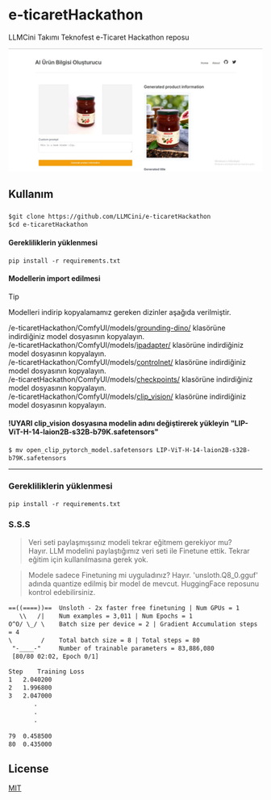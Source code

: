 # e-ticaretHackathon
LLMCini Takımı Teknofest e-Ticaret Hackathon reposu


![alt text](demo.jpeg)

## Kullanım

### 
```
$git clone https://github.com/LLMCini/e-ticaretHackathon
$cd e-ticaretHackathon
```

#### Gerekliliklerin yüklenmesi
```
pip install -r requirements.txt
```

#### Modellerin import edilmesi

> [!TIP]
> Modelleri indirip kopyalamamız gereken dizinler aşağıda verilmiştir.
> 
> /e-ticaretHackathon/ComfyUI/models/[grounding-dino/](https://huggingface.co/alexgenovese/background-workflow/blob/1cbf8c24aa8a2e8d5ca6871800442b35ff6f9d48/groundingdino_swint_ogc.pth) klasörüne indirdiğiniz model dosyasının kopyalayın.  
> /e-ticaretHackathon/ComfyUI/models/[ipadapter/](https://huggingface.co/h94/IP-Adapter/blob/main/sdxl_models/ip-adapter-plus_sdxl_vit-h.safetensors) klasörüne indirdiğiniz model dosyasının kopyalayın.  
> /e-ticaretHackathon/ComfyUI/models/[controlnet/](https://huggingface.co/stabilityai/control-lora/blob/main/control-LoRAs-rank256/control-lora-depth-rank256.safetensors) klasörüne indirdiğiniz model dosyasının kopyalayın.  
> /e-ticaretHackathon/ComfyUI/models/[checkpoints/](https://civitai.com/models/207750/moomooe-commerce) klasörüne indirdiğiniz model dosyasının kopyalayın.  
> /e-ticaretHackathon/ComfyUI/models/[clip_vision/](https://huggingface.co/laion/CLIP-ViT-H-14-laion2B-s32B-b79K/blob/main/open_clip_pytorch_model.safetensors) klasörüne indirdiğiniz model dosyasının kopyalayın.  
#### !UYARI clip_vision dosyasına modelin adını değiştirerek yükleyin "LIP-ViT-H-14-laion2B-s32B-b79K.safetensors"  
```
$ mv open_clip_pytorch_model.safetensors LIP-ViT-H-14-laion2B-s32B-b79K.safetensors
```
_______

 ### Gerekliliklerin yüklenmesi
```pip install -r requirements.txt```

### S.S.S
> Veri seti paylaşmışsınız modeli tekrar eğitmem gerekiyor mu?  
> Hayır. LLM modelini paylaştığımız veri seti ile Finetune ettik. Tekrar eğitim için kullanılmasına gerek yok.

> Modele sadece Finetuning mi uyguladınız?
> Hayır. 'unsloth.Q8_0.gguf' adında quantize edilmiş bir model de mevcut.
> HuggingFace reposunu kontrol edebilirsiniz.


```git
==((====))==  Unsloth - 2x faster free finetuning | Num GPUs = 1
   \\   /|    Num examples = 3,011 | Num Epochs = 1
O^O/ \_/ \    Batch size per device = 2 | Gradient Accumulation steps = 4
\        /    Total batch size = 8 | Total steps = 80
 "-____-"     Number of trainable parameters = 83,886,080
 [80/80 02:02, Epoch 0/1]
```
```git
Step	Training Loss
1	2.040200
2	1.996800
3	2.047000
       .
       .
       .

79	0.458500
80	0.435000
```




## License

[MIT](https://choosealicense.com/licenses/mit/)


